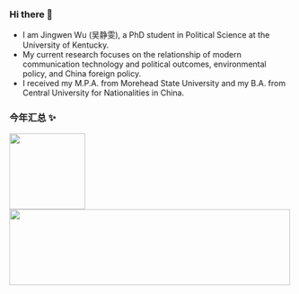 ### Hi there 👋
- I am Jingwen Wu (吴静雯), a PhD student in Political Science at the University of Kentucky. 
- My current research focuses on the relationship of modern communication technology and political outcomes, environmental policy, and China foreign policy. 
- I received my M.P.A. from Morehead State University and my B.A. from Central University for Nationalities in China.

### 今年汇总 ✨
<img align="" height="135px" src="https://github-readme-stats.vercel.app/api?username=jwu12351&hide_title=true&hide_border=true&show_icons=true&include_all_commits=true&line_height=21&bg_color=0,EC6C6C,FFD479,FFFC79,73FA79&theme=graywhite&locale=cn" /><img align="" height="135px" width="500px" src="https://github-readme-stats.vercel.app/api/top-langs/?username=jwu12351&hide_title=true&hide_border=true&layout=compact&bg_color=0,73FA79,73FDFF,D783FF&theme=graywhite&locale=cn" />
<!--
**jwu12351/jwu12351** is a ✨ _special_ ✨ repository because its `README.md` (this file) appears on your GitHub profile.
Here are some ideas to get you started:
- 🔭 I’m currently working on ...
- 🌱 I’m currently learning ...
- 👯 I’m looking to collaborate on ...
- 🤔 I’m looking for help with ...
- 💬 Ask me about ...
- 📫 How to reach me: ...
- 😄 Pronouns: ...
- ⚡ Fun fact: ...
-->
